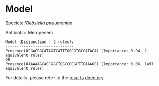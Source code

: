 
# Model

Species: *Klebsiella pneumoniae*

Antibiotic: Meropenem

```
Model (Disjunction - 2 rules):
------------------------------
Presence(ACGACGGCATAGTCATTTGCCGTGCCATACA) [Importance: 0.94, 2 equivalent rules]
OR
Presence(AAAAAAGCACCGGCTGGCCGCGCTTCAAAGC) [Importance: 0.06, 1497 equivalent rules]

```

For details, please refer to the [results directory](../../../../../results/scm_b/klebsiella%20pneumoniae/meropenem/repeat_2/).

